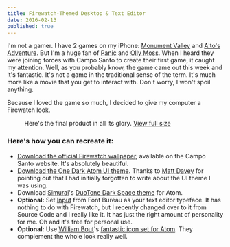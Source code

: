 ```yaml
---
title: Firewatch-Themed Desktop & Text Editor
date: 2016-02-13
published: true
---
```


I'm not a gamer. I have 2 games on my iPhone: [Monument Valley][monument] and [Alto's Adventure][alto]. But I'm a huge fan of [Panic][panic] and [Olly Moss][olly]. When I heard they were joining forces with Campo Santo to create their first game, it caught my attention. Well, as you probably know, the game came out this week and it's fantastic. It's not a game in the traditional sense of the term. It's much more like a movie that you get to interact with. Don't worry, I won't spoil anything.

Because I loved the game so much, I decided to give my computer a Firewatch look.

<figure class="figure--flush">
  <img src="http://d.pr/i/ccoh/60ES192P+" alt="" />
  <figcaption>Here's the final product in all its glory. <a href="http://d.pr/i/ccoh/60ES192P+" class="external-link">View full size</a></figcaption>
</figure>

### Here's how you can recreate it:

- [Download the official Firewatch wallpaper][wallpaper], available on the Campo Santo website. It's absolutely beautiful.
- [Download the One Dark Atom UI theme][ui]. Thanks to [Matt Davey][matt] for pointing out that I had initially forgotten to write about the UI theme I was using.
- Download [Simurai][simurai]'s [DuoTone Dark Space theme][theme] for Atom.
- **Optional:** Set [Input][input] from Font Bureau as your text editor typeface. It has nothing to do with Firewatch, but I recently changed over to it from Source Code and I really like it. It has just the right amount of personality for me. Oh and it's free for personal use.
- **Optional:** Use [William Bout][william]'s [fantastic icon set for Atom][icons]. They complement the whole look really well.

[monument]: http://www.monumentvalleygame.com
[alto]: http://altosadventure.com
[panic]: https://panic.com
[olly]: http://ollymoss.com
[wallpaper]: http://blog.camposanto.com/post/138965082204/firewatch-launch-wallpaper-when-we-redid-the
[theme]: https://atom.io/themes/duotone-dark-space-syntax
[simurai]: http://simurai.com/projects/2016/01/01/duotone-themes
[input]: http://input.fontbureau.com
[icons]: http://williambout.me/work/nucleon/
[ui]: https://github.com/atom/one-dark-ui
[matt]: https://twitter.com/mattdavey
[william]: https://twitter.com/williambout
